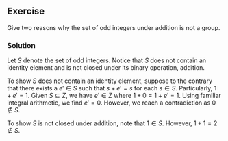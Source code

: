 ## Exercise
Give two reasons why the set of odd integers under addition is not a group.

### Solution
Let $S$ denote the set of odd integers. Notice that $S$ does not contain an identity element and is not closed under its binary operation, addition.

To show $S$ does not contain an identity element, suppose to the contrary that there exists a $e'\in S$ such that $s + e' = s$ for each $s\in S$. Particularly, $1 + e' = 1$. Given $S \subseteq Z$, we have $e'\in Z$ where $1 + 0 = 1 + e' = 1$. Using familiar integral arithmetic, we find $e' = 0$. However, we reach a contradiction as $0 \notin S$.

To show $S$ is not closed under addition, note that $1 \in S$. However, $1 + 1 = 2 \notin S$.
